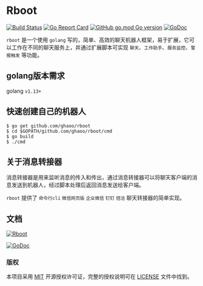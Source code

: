 
# Rboot 

[![Build Status](https://travis-ci.org/ghaoo/rboot.svg?branch=master)](https://travis-ci.org/ghaoo/rboot) [![Go Report Card](https://goreportcard.com/badge/github.com/ghaoo/rboot)](https://goreportcard.com/report/github.com/ghaoo/rboot) [![GitHub go.mod Go version](https://img.shields.io/github/go-mod/go-version/ghaoo/rboot?color=%2B&style=flat-square)](https://golang.org/) [![GoDoc](http://godoc.org/github.com/ghaoo/rboot?status.svg)](http://godoc.org/github.com/ghaoo/rboot)


`rboot` 是一个使用 `golang` 写的，简单、高效的聊天机器人框架，易于扩展，它可以工作在不同的聊天服务上，并通过扩展脚本可实现 `聊天`、`工作助手`、`服务监控`、`警报触发` 等功能。

## golang版本需求

golang `v1.13+`

## 快速创建自己的机器人

```shell script
$ go get github.com/ghaoo/rboot
$ cd $GOPATH/github.com/ghaoo/rboot/cmd
$ go build
$ ./cmd
```

## 关于消息转接器

消息转接器是用来监听消息的传入和传出，通过消息转接器可以将聊天客户端的消息发送到机器人，经过脚本处理后返回消息发送给客户端。

`rboot` 提供了 `命令行cli` `微信网页版` `企业微信` `钉钉` `倍洽` 聊天转接器的简单实现。

## 文档

[![Rboot](https://img.shields.io/badge/%E4%B8%AD%E6%96%87%E6%96%87%E6%A1%A3-rboot1.2.0-green)](https://www.kancloud.cn/ghaoo/rboot/1476883)

[![GoDoc](http://godoc.org/github.com/ghaoo/rboot?status.svg)](http://godoc.org/github.com/ghaoo/rboot)

### 版权

本项目采用 [MIT](https://opensource.org/licenses/MIT) 开源授权许可证，完整的授权说明可在 [LICENSE](LICENSE) 文件中找到。




